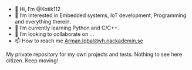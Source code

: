 - 👋 Hi, I’m @Kotik112
- 👀 I’m interested in Embedded systems, IoT development, Programming and everything therein.
- 🌱 I’m currently learning Python and C/C++.
- 💞️ I’m looking to collaborate on ...
- 📫 How to reach me Arman.Iqbal@yh.nackademin.se

<!---
Kotik112/Kotik112 is a ✨ special ✨ repository because its `README.md` (this file) appears on your GitHub profile.
You can click the Preview link to take a look at your changes.
--->
My private repository for my own projects and tests.
Nothing to see here citizen. Keep moving!
